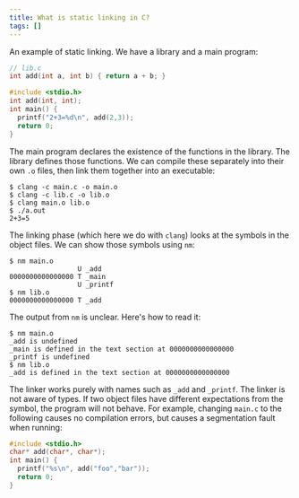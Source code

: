 ```yaml
---
title: What is static linking in C?
tags: []
---
```


An example of static linking.
We have a library and a main program:

```c
// lib.c
int add(int a, int b) { return a + b; }
```

```c
#include <stdio.h>
int add(int, int);
int main() {
  printf("2+3=%d\n", add(2,3));
  return 0;
}
```

The main program declares the existence of the functions in the library.
The library defines those functions.
We can compile these separately into their own `.o` files,
then link them together into an executable:

```
$ clang -c main.c -o main.o
$ clang -c lib.c -o lib.o
$ clang main.o lib.o
$ ./a.out
2+3=5
```

The linking phase (which here we do with `clang`)
looks at the symbols in the object files.
We can show those symbols using `nm`:

```
$ nm main.o
                 U _add
0000000000000000 T _main
                 U _printf
$ nm lib.o
0000000000000000 T _add
```

The output from `nm` is unclear. Here's how to read it:

```
$ nm main.o
_add is undefined
_main is defined in the text section at 0000000000000000
_printf is undefined
$ nm lib.o
_add is defined in the text section at 0000000000000000
```

The linker works purely with names such as `_add` and `_printf`.
The linker is not aware of types.
If two object files have different expectations from the symbol,
the program will not behave.
For example, changing `main.c` to the following causes no compilation errors,
but causes a segmentation fault when running:

```c
#include <stdio.h>
char* add(char*, char*);
int main() {
  printf("%s\n", add("foo","bar"));
  return 0;
}
```
